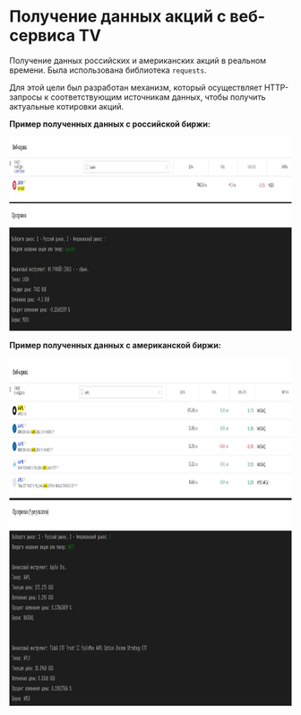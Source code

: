 # Получение данных акций с веб-сервиса TV

Получение данных российских и американских акций в реальном времени.
Была использована библиотека `requests`.

Для этой цели был разработан механизм, который осуществляет HTTP-запросы к соответствующим источникам данных, 
чтобы получить актуальные котировки акций.

**Пример полученных данных с российской биржи:**

<img src="moex.jpg" height="346" width="1196"/>

**Пример полученных данных с американской биржи:**

<img src="america.jpg" height="620" width="1143"/>
